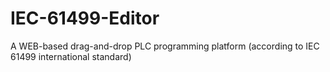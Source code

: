 # IEC-61499-Editor
A WEB-based drag-and-drop PLC programming platform (according to  IEC 61499 international standard)
